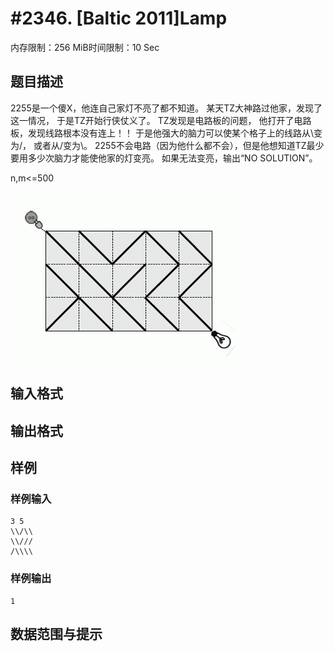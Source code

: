 # #2346. [Baltic 2011]Lamp

内存限制：256 MiB时间限制：10 Sec

## 题目描述

2255是一个傻X，他连自己家灯不亮了都不知道。
某天TZ大神路过他家，发现了这一情况，
于是TZ开始行侠仗义了。
TZ发现是电路板的问题，
他打开了电路板，发现线路根本没有连上！！
于是他强大的脑力可以使某个格子上的线路从\变为/，
或者从/变为\。
2255不会电路（因为他什么都不会），但是他想知道TZ最少要用多少次脑力才能使他家的灯变亮。
如果无法变亮，输出&ldquo;NO SOLUTION&rdquo;。

n,m<=500

![](upload/201106/a.jpg)

## 输入格式

## 输出格式

## 样例

### 样例输入

    
    3 5
    \\/\\
    \\///
    /\\\\
    

### 样例输出

    
    1
    

## 数据范围与提示
